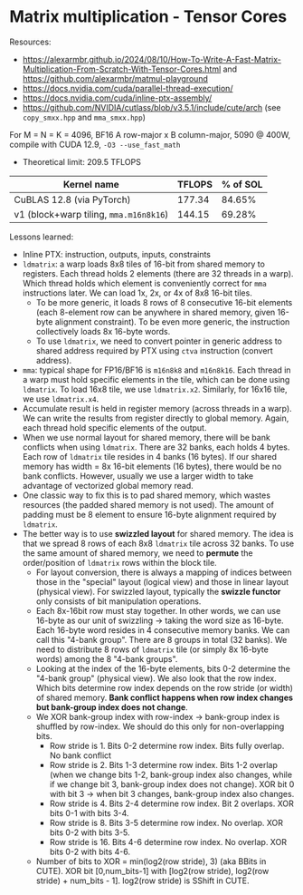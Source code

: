 # Matrix multiplication - Tensor Cores

Resources:
- https://alexarmbr.github.io/2024/08/10/How-To-Write-A-Fast-Matrix-Multiplication-From-Scratch-With-Tensor-Cores.html and https://github.com/alexarmbr/matmul-playground
- https://docs.nvidia.com/cuda/parallel-thread-execution/
- https://docs.nvidia.com/cuda/inline-ptx-assembly/
- https://github.com/NVIDIA/cutlass/blob/v3.5.1/include/cute/arch (see `copy_smxx.hpp` and `mma_smxx.hpp`)

For M = N = K = 4096, BF16 A row-major x B column-major, 5090 @ 400W, compile with CUDA 12.9, `-O3 --use_fast_math`
- Theoretical limit: 209.5 TFLOPS

Kernel name                            |  TFLOPS | % of SOL
---------------------------------------|---------|----------
CuBLAS 12.8 (via PyTorch)              |  177.34 |   84.65%
v1 (block+warp tiling, `mma.m16n8k16`) |  144.15 |   69.28%

Lessons learned:
- Inline PTX: instruction, outputs, inputs, constraints
- `ldmatrix`: a warp loads 8x8 tiles of 16-bit from shared memory to registers. Each thread holds 2 elements (there are 32 threads in a warp). Which thread holds which element is conveniently correct for `mma` instructions later. We can load 1x, 2x, or 4x of 8x8 16-bit tiles.
  - To be more generic, it loads 8 rows of 8 consecutive 16-bit elements (each 8-element row can be anywhere in shared memory, given 16-byte alignment constraint). To be even more generic, the instruction collectively loads 8x 16-byte words.
  - To use `ldmatrix`, we need to convert pointer in generic address to shared address required by PTX using `ctva` instruction (convert address).
- `mma`: typical shape for FP16/BF16 is `m16n8k8` and `m16n8k16`. Each thread in a warp must hold specific elements in the tile, which can be done using `ldmatrix`. To load 16x8 tile, we use `ldmatrix.x2`. Similarly, for 16x16 tile, we use `ldmatrix.x4`.
- Accumulate result is held in register memory (across threads in a warp). We can write the results from register directly to global memory. Again, each thread hold specific elements of the output.
- When we use normal layout for shared memory, there will be bank conflicts when using `ldmatrix`. There are 32 banks, each holds 4 bytes. Each row of `ldmatrix` tile resides in 4 banks (16 bytes). If our shared memory has width = 8x 16-bit elements (16 bytes), there would be no bank conflicts. However, usually we use a larger width to take advantage of vectorized global memory read.
- One classic way to fix this is to pad shared memory, which wastes resources (the padded shared memory is not used). The amount of padding must be 8 element to ensure 16-byte alignment required by `ldmatrix`.
- The better way is to use **swizzled layout** for shared memory. The idea is that we spread 8 rows of each 8x8 `ldmatrix` tile across 32 banks. To use the same amount of shared memory, we need to **permute** the order/position of `ldmatrix` rows within the block tile.
  - For layout conversion, there is always a mapping of indices between those in the "special" layout (logical view) and those in linear layout (physical view). For swizzled layout, typically the **swizzle functor** only consists of bit manipulation operations.
  - Each 8x-16bit row must stay together. In other words, we can use 16-byte as our unit of swizzling -> taking the word size as 16-byte. Each 16-byte word resides in 4 consecutive memory banks. We can call this "4-bank group". There are 8 groups in total (32 banks). We need to distribute 8 rows of `ldmatrix` tile (or simply 8x 16-byte words) among the 8 "4-bank groups".
  - Looking at the index of the 16-byte elements, bits 0-2 determine the "4-bank group" (physical view). We also look that the row index. Which bits determine row index depends on the row stride (or width) of shared memory. **Bank conflict happens when row index changes but bank-group index does not change**.
  - We XOR bank-group index with row-index -> bank-group index is shuffled by row-index. We should do this only for non-overlapping bits.
    - Row stride is 1. Bits 0-2 determine row index. Bits fully overlap. No bank conflict
    - Row stride is 2. Bits 1-3 determine row index. Bits 1-2 overlap (when we change bits 1-2, bank-group index also changes, while if we change bit 3, bank-group index does not change). XOR bit 0 with bit 3 -> when bit 3 changes, bank-group index also changes.
    - Row stride is 4. Bits 2-4 determine row index. Bit 2 overlaps. XOR bits 0-1 with bits 3-4.
    - Row stride is 8. Bits 3-5 determine row index. No overlap. XOR bits 0-2 with bits 3-5.
    - Row stride is 16. Bits 4-6 determine row index. No overlap. XOR bits 0-2 with bits 4-6.
  - Number of bits to XOR = min(log2(row stride), 3) (aka BBits in CUTE). XOR bit [0,num_bits-1] with [log2(row stride), log2(row stride) + num_bits - 1]. log2(row stride) is SShift in CUTE.
